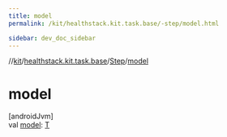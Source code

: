 ```yaml
---
title: model
permalink: /kit/healthstack.kit.task.base/-step/model.html

sidebar: dev_doc_sidebar
---
```

//[kit](../../../index.html)/[healthstack.kit.task.base](../index.html)/[Step](index.html)/[model](model.html)



# model



[androidJvm]\
val [model](model.html): [T](index.html)




